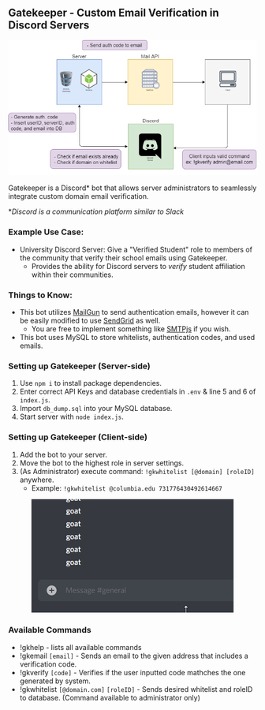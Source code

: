 ## Gatekeeper - Custom Email Verification in Discord Servers

<p align="center">
<img src="diagram.png">
</p>

Gatekeeper is a Discord* bot that allows server administrators to seamlessly integrate custom domain email verification.


**Discord is a communication platform similar to Slack*

### Example Use Case:
- University Discord Server: Give a "Verified Student" role to members of the community that verify their school emails using Gatekeeper.
    - Provides the ability for Discord servers to *verify* student affiliation within their communities.

### Things to Know:
- This bot utilizes [MailGun](https://www.mailgun.com/) to send authentication emails, however it can be easily modified to use [SendGrid](https://www.npmjs.com/package/@sendgrid/mail) as well. 
    - You are free to implement something like [SMTPjs](https://www.smtpjs.com/) if you wish. 
- This bot uses MySQL to store whitelists, authentication codes, and used emails. 


### Setting up Gatekeeper (Server-side)
1. Use `npm i` to install package dependencies.
2. Enter correct API Keys and database credentials in `.env` & line 5 and 6 of `index.js`.
3. Import `db_dump.sql` into your MySQL database.
4. Start server with `node index.js`.

### Setting up Gatekeeper (Client-side)
1. Add the bot to your server.
2. Move the bot to the highest role in server settings.
3. (As Administrator) execute command: `!gkwhitelist [@domain] [roleID]` anywhere.
    - Example: `!gkwhitelist @columbia.edu 731776430492614667` 

<p align="center">
<img src="in_action.gif">
</p>

### Available Commands
- !gkhelp - lists all available commands
- !gkemail `[email]` - Sends an email to the given address that includes a verification code.
- !gkverify `[code]` - Verifies if the user inputted code mathches the one generated by system.
- !gkwhitelist `[@domain.com]` `[roleID]` - Sends desired whitelist and roleID to database. (Command available to administrator only)